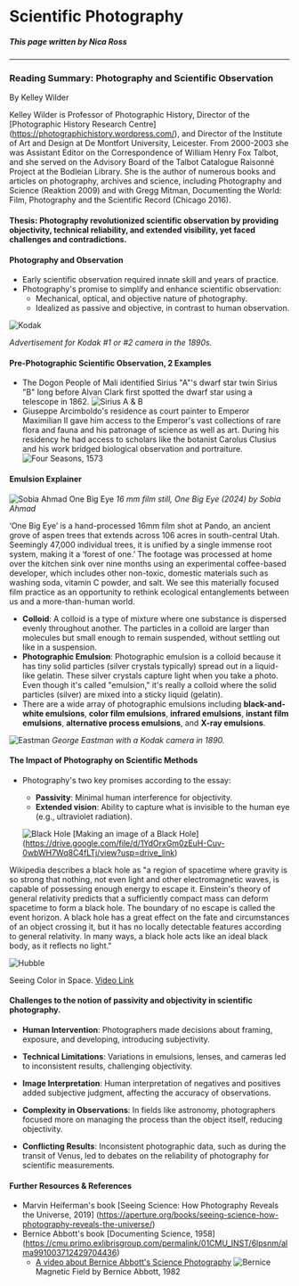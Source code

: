 # Scientific Photography
##### This page written by Nica Ross
---

### Reading Summary: Photography and Scientific Observation
By Kelley Wilder

Kelley Wilder is Professor of Photographic History, Director of the [Photographic History Research Centre] (https://photographichistory.wordpress.com/), and Director of the Institute of Art and Design at De Montfort University, Leicester. From 2000-2003 she was Assistant Editor on the Correspondence of William Henry Fox Talbot, and she served on the Advisory Board of the Talbot Catalogue Raisonné Project at the Bodleian Library. She is the author of numerous books and articles on photography, archives and science, including Photography and Science (Reaktion 2009) and with Gregg Mitman, Documenting the World: Film, Photography and the Scientific Record (Chicago 2016).



#### **Thesis**: Photography revolutionized scientific observation by providing objectivity, technical reliability, and extended visibility, yet faced challenges and contradictions.

#### **Photography and Observation**
- Early scientific observation required innate skill and years of practice.
- Photography's promise to simplify and enhance scientific observation:
  - Mechanical, optical, and objective nature of photography.
  - Idealized as passive and objective, in contrast to human observation.

![Kodak](images/kodak.jpg)

*Advertisement for Kodak #1 or #2 camera in the 1890s.*

#### Pre-Photographic Scientific Observation, 2 Examples

- The Dogon People of Mali identified Sirius "A"'s dwarf star twin Sirius "B" long before Alvan Clark first spotted the dwarf star using a telescope in 1862.
![Sirius A & B](images/siruisab.jpg)
- Giuseppe Arcimboldo's residence as court painter to  Emperor Maximilian II gave him access to the Emperor's vast collections of rare flora and fauna and his patronage of science as well as art. During his residency he had access to scholars like the botanist Carolus Clusius and his work bridged biological observation and portraiture. 
![Four Seasons, 1573](images/fourseasons.jpg)

#### **Emulsion Explainer**
![Sobia Ahmad One Big Eye](images/sobiaahmadonebigeye.png)
*16 mm film still, One Big Eye (2024) by Sobia Ahmad*

‘One Big Eye’ is a hand-processed 16mm film shot at Pando, an ancient grove of aspen trees that extends across 106 acres in south-central Utah. Seemingly 47,000 individual trees, it is unified by a single immense root system, making it a ‘forest of one.’
The footage was processed at home over the kitchen sink over nine months using an experimental coffee-based developer, which includes other non-toxic, domestic materials such as washing soda, vitamin C powder, and salt. We see this materially focused film practice as an opportunity to rethink ecological entanglements between us and a more-than-human world.

- **Colloid**: A colloid is a type of mixture where one substance is dispersed evenly throughout another. The particles in a colloid are larger than molecules but small enough to remain suspended, without settling out like in a suspension. 
- **Photographic Emulsion**: Photographic emulsion is a colloid because it has tiny solid particles (silver crystals typically) spread out in a liquid-like gelatin. These silver crystals capture light when you take a photo. Even though it's called "emulsion," it's really a colloid where the solid particles (silver) are mixed into a sticky liquid (gelatin).
- There are a wide array of photographic emulsions including **black-and-white emulsions**, **color film emulsions**, **infrared emulsions**, **instant film emulsions**, **alternative process emulsions**, and **X-ray emulsions**.

![Eastman](images/George-Eastman-SS-photograph-Gallia-Frederick-Church-February-1890.jpg)
*George Eastman with a Kodak camera in 1890.*


#### **The Impact of Photography on Scientific Methods**

- Photography's two key promises according to the essay:
  - **Passivity**: Minimal human interference for objectivity.
  - **Extended vision**: Ability to capture what is invisible to the human eye (e.g., ultraviolet radiation).

  ![Black Hole](images/blackhole.jpg)
  [Making an image of a Black Hole] (https://drive.google.com/file/d/1YdOrxGm0zEuH-Cuv-0wbWH7Wq8C4fLTj/view?usp=drive_link)

Wikipedia describes a black hole as "a region of spacetime where gravity is so strong that nothing, not even light and other electromagnetic waves, is capable of possessing enough energy to escape it. Einstein's theory of general relativity predicts that a sufficiently compact mass can deform spacetime to form a black hole. The boundary of no escape is called the event horizon. A black hole has a great effect on the fate and circumstances of an object crossing it, but it has no locally detectable features according to general relativity. In many ways, a black hole acts like an ideal black body, as it reflects no light."

![Hubble](images/Hubble_Hero.jpg)

Seeing Color in Space. [Video Link](https://drive.google.com/file/d/1U_ZPWdqXMYc6pRAcYBIB0Y5IPwL-_0TG/view?usp=sharing)

#### Challenges to the notion of passivity and objectivity in scientific photography.

- **Human Intervention**: Photographers made decisions about framing, exposure, and developing, introducing subjectivity.

- **Technical Limitations**: Variations in emulsions, lenses, and cameras led to inconsistent results, challenging objectivity.

- **Image Interpretation**: Human interpretation of negatives and positives added subjective judgment, affecting the accuracy of observations.
- **Complexity in Observations**: In fields like astronomy, photographers focused more on managing the process than the object itself, reducing objectivity.
- **Conflicting Results**: Inconsistent photographic data, such as during the transit of Venus, led to debates on the reliability of photography for scientific measurements.

#### Further Resources & References
- Marvin Heiferman's book [Seeing Science:
How Photography Reveals the Universe, 2019] (https://aperture.org/books/seeing-science-how-photography-reveals-the-universe/)
- Bernice Abbott's book [Documenting Science, 1958] (https://cmu.primo.exlibrisgroup.com/permalink/01CMU_INST/6lpsnm/alma991003712429704436)
	- [A video about Bernice Abbott's Science Photography](https://drive.google.com/file/d/1YdOrxGm0zEuH-Cuv-0wbWH7Wq8C4fLTj/view?usp=drive_link)
![Bernice](images/berniceabbott82.png) Magnetic Field by Bernice Abbott, 1982


